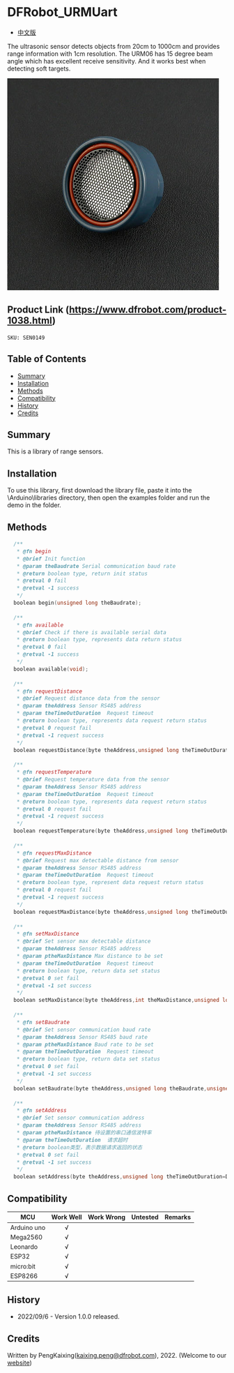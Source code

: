 # DFRobot_URMUart
- [中文版](./README_CN.md)

The ultrasonic sensor detects objects from 20cm to 1000cm and provides range information with 1cm resolution. The URM06 has 15 degree beam angle which has excellent receive sensitivity. And it works best when detecting soft targets.

![Product Image](./resources/images/SEN0149.png)


## Product Link (https://www.dfrobot.com/product-1038.html)

    SKU: SEN0149

## Table of Contents

  * [Summary](#summary)
  * [Installation](#installation)
  * [Methods](#methods)
  * [Compatibility](#compatibility)
  * [History](#history)
  * [Credits](#credits)

## Summary

This is a library of range sensors.

## Installation

To use this library, first download the library file, paste it into the \Arduino\libraries directory, then open the examples folder and run the demo in the folder.

## Methods

```C++
  /**
   * @fn begin
   * @brief Init function 
   * @param theBaudrate Serial communication baud rate 
   * @return boolean type, return init status
   * @retval 0 fail
   * @retval -1 success
   */
  boolean begin(unsigned long theBaudrate);

  /**
   * @fn available
   * @brief Check if there is available serial data 
   * @return boolean type, represents data return status 
   * @retval 0 fail
   * @retval -1 success
   */
  boolean available(void);

  /**
   * @fn requestDistance
   * @brief Request distance data from the sensor 
   * @param theAddress Sensor RS485 address 
   * @param theTimeOutDuration  Request timeout  
   * @return boolean type, represents data request return status 
   * @retval 0 request fail
   * @retval -1 request success
   */
  boolean requestDistance(byte theAddress,unsigned long theTimeOutDuration=DefaultTimeOutDuration);

  /**
   * @fn requestTemperature
   * @brief Request temperature data from the sensor 
   * @param theAddress Sensor RS485 address
   * @param theTimeOutDuration  Request timeout
   * @return boolean type, represents data request return status 
   * @retval 0 request fail
   * @retval -1 request success
   */
  boolean requestTemperature(byte theAddress,unsigned long theTimeOutDuration=DefaultTimeOutDuration);

  /**
   * @fn requestMaxDistance
   * @brief Request max detectable distance from sensor 
   * @param theAddress Sensor RS485 address
   * @param theTimeOutDuration  Request timeout  
   * @return boolean type, represent data request return status 
   * @retval 0 request fail
   * @retval -1 request success
   */
  boolean requestMaxDistance(byte theAddress,unsigned long theTimeOutDuration=DefaultTimeOutDuration);
  
  /**
   * @fn setMaxDistance
   * @brief Set sensor max detectable distance  
   * @param theAddress Sensor RS485 address 
   * @param ptheMaxDistance Max distance to be set 
   * @param theTimeOutDuration  Request timeout  
   * @return boolean type, return data set status 
   * @retval 0 set fail
   * @retval -1 set success
   */
  boolean setMaxDistance(byte theAddress,int theMaxDistance,unsigned long theTimeOutDuration=DefaultTimeOutDuration);

  /**
   * @fn setBaudrate
   * @brief Set sensor communication baud rate 
   * @param theAddress Sensor RS485 baud rate
   * @param ptheMaxDistance Baud rate to be set 
   * @param theTimeOutDuration  Request timeout 
   * @return boolean type, return data set status 
   * @retval 0 set fail
   * @retval -1 set success
   */
  boolean setBaudrate(byte theAddress,unsigned long theBaudrate,unsigned long theTimeOutDuration=DefaultTimeOutDuration);

  /**
   * @fn setAddress
   * @brief Set sensor communication address 
   * @param theAddress Sensor RS485 address 
   * @param ptheMaxDistance 待设置的串口通信波特率
   * @param theTimeOutDuration  请求超时 
   * @return boolean类型，表示数据请求返回的状态
   * @retval 0 set fail
   * @retval -1 set success
   */
  boolean setAddress(byte theAddress,unsigned long theTimeOutDuration=DefaultTimeOutDuration);

```

## Compatibility

MCU                | Work Well    | Work Wrong   | Untested    | Remarks
------------------ | :----------: | :----------: | :---------: | -----
Arduino uno        |      √       |              |             | 
Mega2560        |      √       |              |             | 
Leonardo        |      √       |              |             | 
ESP32           |      √       |              |             | 
micro:bit        |      √       |              |             | 
ESP8266         |      √       |              |             |

## History

- 2022/09/6 - Version 1.0.0 released.

## Credits

Written by PengKaixing(kaixing.peng@dfrobot.com), 2022. (Welcome to our [website](https://www.dfrobot.com/))





